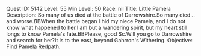 Quest ID: 5142
Level: 55
Min Level: 50
Race: nil
Title: Little Pamela
Description: So many of us died at the battle of Darrowshire.So many died... and worse.$B$BWhen the battle began I hid my niece Pamela, and I do not know what happened to her.I am but a wandering spirit, but my heart still longs to know Pamela's fate.$B$BPlease, good $c.Will you go to Darrowshire and search for her?It is to the east, beyond Gahrron's Withering.
Objective: Find Pamela Redpath.
